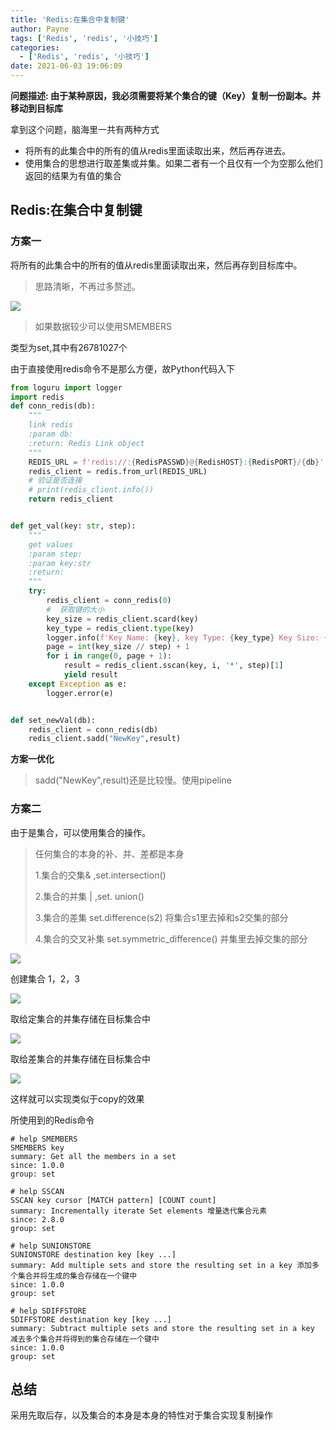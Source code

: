 ```yaml
---
title: 'Redis:在集合中复制键'
author: Payne
tags: ['Redis', 'redis', '小技巧']
categories:
  - ['Redis', 'redis', '小技巧']
date: 2021-06-03 19:06:09
---
```


**问题描述: 由于某种原因，我必须需要将某个集合的键（Key）复制一份副本。并移动到目标库**

拿到这个问题，脑海里一共有两种方式

- 将所有的此集合中的所有的值从redis里面读取出来，然后再存进去。
- 使用集合的思想进行取差集或并集。如果二者有一个且仅有一个为空那么他们返回的结果为有值的集合


<!--more-->
## Redis:在集合中复制键

### 方案一

将所有的此集合中的所有的值从redis里面读取出来，然后再存到目标库中。

> 思路清晰，不再过多赘述。

![](https://tva1.sinaimg.cn/large/008i3skNgy1gr5bko8fz0j309m02k744.jpg)

> 如果数据较少可以使用SMEMBERS

类型为set,其中有26781027个

由于直接使用redis命令不是那么方便，故Python代码入下

```python
from loguru import logger
import redis
def conn_redis(db):
    """
    link redis
    :param db:
    :return: Redis Link object
    """
    REDIS_URL = f'redis://:{RedisPASSWD}@{RedisHOST}:{RedisPORT}/{db}'
    redis_client = redis.from_url(REDIS_URL)
    # 验证是否连接
    # print(redis_client.info())
    return redis_client


def get_val(key: str, step):
    """
    get values
    :param step:
    :param key:str
    :return:
    """
    try:
        redis_client = conn_redis(0)
        #  获取键的大小
        key_size = redis_client.scard(key)
        key_type = redis_client.type(key)
        logger.info(f'Key Name: {key}, key Type: {key_type} Key Size: {key_size}')
        page = int(key_size // step) + 1
        for i in range(0, page + 1):
            result = redis_client.sscan(key, i, '*', step)[1]
            yield result
    except Exception as e:
        logger.error(e)


def set_newVal(db):
    redis_client = conn_redis(db)
    redis_client.sadd("NewKey",result)
```

**方案一优化**

> sadd("NewKey",result)还是比较慢。使用pipeline

### 方案二

由于是集合，可以使用集合的操作。

> 任何集合的本身的补、并、差都是本身
>
> 1.集合的交集& ,set.intersection()
>
> 2.集合的并集 | ,set. union()
>
> 3.集合的差集  set.difference(s2) 将集合s1里去掉和s2交集的部分
>
> 4.集合的交叉补集  set.symmetric_difference() 并集里去掉交集的部分



![](https://tva1.sinaimg.cn/large/008i3skNgy1gr5exvf9xmj30q30aywej.jpg)



创建集合 1，2，3

![](https://tva1.sinaimg.cn/large/008i3skNgy1gr5f96nq49j30fs055mx0.jpg)

取给定集合的并集存储在目标集合中

![](https://tva1.sinaimg.cn/large/008i3skNgy1gr5fbdbwbsj30ct06gt8m.jpg)

取给差集合的并集存储在目标集合中

![](https://tva1.sinaimg.cn/large/008i3skNgy1gr5fe8xoj1j30dz043mx0.jpg)

这样就可以实现类似于copy的效果

所使用到的Redis命令

```shell
# help SMEMBERS
SMEMBERS key
summary: Get all the members in a set
since: 1.0.0
group: set

# help SSCAN
SSCAN key cursor [MATCH pattern] [COUNT count]
summary: Incrementally iterate Set elements 增量迭代集合元素
since: 2.8.0
group: set

# help SUNIONSTORE
SUNIONSTORE destination key [key ...]
summary: Add multiple sets and store the resulting set in a key 添加多个集合并将生成的集合存储在一个键中
since: 1.0.0
group: set

# help SDIFFSTORE
SDIFFSTORE destination key [key ...]
summary: Subtract multiple sets and store the resulting set in a key 减去多个集合并将得到的集合存储在一个键中
since: 1.0.0
group: set
```



## 总结

采用先取后存，以及集合的本身是本身的特性对于集合实现复制操作
